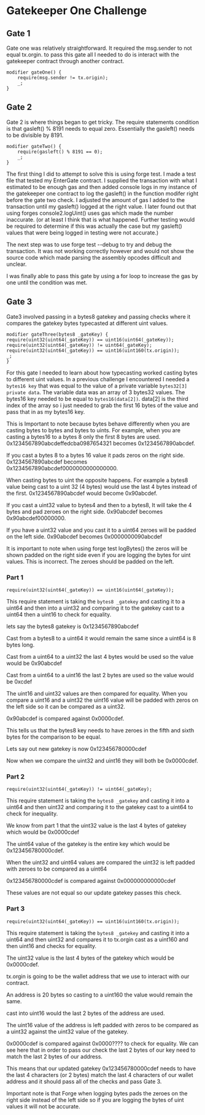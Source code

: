 # Gatekeeper One Challenge

## Gate 1

Gate one was relatively straightforward.  It required the msg.sender to not equal tx.orgin. to pass this gate all I needed to do is interact with the gatekeeper contract through another contract. 

``` solidity 
modifier gateOne() { 
	require(msg.sender != tx.origin); 
	_; 
}
```

## Gate 2
Gate 2 is where things began to get tricky. The require statements condition is that gasleft() % 8191 needs to equal zero. Essentially the gasleft() needs to be divisible by 8191. 

```
modifier gateTwo() { 
	require(gasleft() % 8191 == 0); 
	_; 
}
```

The first thing I did to attempt to solve this is using forge test. I made a test file that tested my EnterGate contract. I supplied the transaction with what I estimated to be enough gas and then added console logs in my instance of the gatekeeper one contract to log the gasleft() in the function modifer right before the gate two check. I adjusted the amount of gas I added to the transaction until my gasleft() logged at the right value. I later found out that using forges console2.logUint() uses gas which made the number inaccurate. (or at least I think that is what happened. Further testing would be required to determine if this was actually the case but my gasleft() values that were being logged in testing were not accurate.)

The next step was to use forge test --debug to try and debug the transaction. It was not working correctly however and would not show the source code which made parsing the assembly opcodes difficult and unclear. 

I was finally able to pass this gate by using a for loop to increase the gas by one until the condition was met. 

## Gate 3 

Gate3 involved passing in a bytes8 gatekey and passing checks where it compares the gatekey bytes typecasted at different uint values.

```
modifier gateThree(bytes8 _gateKey) { 
require(uint32(uint64(_gateKey)) == uint16(uint64(_gateKey));        require(uint32(uint64(_gateKey)) != uint64(_gateKey); require(uint32(uint64(_gateKey)) == uint16(uint160(tx.origin)); 
_;
}
```

For this gate I needed to learn about how typecasting worked casting bytes to different uint values. In a previous challenge I encountered I needed a `bytes16 key` that was equal to the value of a private variable `bytes32[3] private data`. The variable data was an array of 3 bytes32 values. The bytes16 key needed to be equal to `bytes16(data[2])`. data\[2] is the third index of the array so i just needed to grab the first 16 bytes of the value and pass that in as my bytes16 key. 

This is Important to note because bytes behave differently when you are casting bytes to bytes and bytes to uints. For example, when you are casting a bytes16 to a bytes 8 only the first 8 bytes are used. 0x1234567890abcdeffedcba0987654321 becomes 0x1234567890abcdef.

If you cast a bytes 8 to a bytes 16 value it pads zeros on the right side. 0x1234567890abcdef becomes 0x1234567890abcdef0000000000000000. 

When casting bytes to uint the opposite happens. For example a bytes8 value being cast to a uint 32 (4 bytes) would use the last 4 bytes instead of the first. 0x1234567890abcdef would become 0x90abcdef. 

If you cast a uint32 value to bytes4 and then to a bytes8, It will take the 4 bytes and pad zeroes on the right side.  0x90abcdef becomes 0x90abcdef00000000. 

If you have a uint32 value and you cast it to a uint64 zeroes will be padded on the left side.
0x90abcdef becomes 0x0000000090abcdef

It is important to note when using forge test logBytes() the zeros will be shown padded on the right side even if you are logging the bytes for uint values. This is incorrect. The zeroes should be padded on the left.

### Part 1

```
require(uint32(uint64(_gateKey)) == uint16(uint64(_gateKey));
```

This require statement is taking the `bytes8 _gatekey` and casting it to a uint64 and then into a uint32 and comparing it to the gatekey cast to a uint64 then a uint16 to check for equality.

lets say the bytes8 gatekey is 0x1234567890abcdef

Cast from a bytes8 to a uint64 it would remain the same since a uint64 is 8 bytes long.

Cast from a uint64 to a uint32 the last 4 bytes would be used so the value would be 0x90abcdef

Cast from a uint64 to a uint16 the last 2 bytes are used so the value would be 0xcdef

The uint16 and uint32 values are then compared for equality. When you compare a uint16 and a uint32 the uint16 value will be padded with zeros on the left side so it can be compared as a uint32.  

0x90abcdef is compared against 0x0000cdef.

This tells us that the bytes8 key needs to have zeroes in the fifth and sixth bytes for the comparison to be equal. 

Lets say out new gatekey is now 0x123456780000cdef

Now when we compare the uint32 and uint16 they will both be 0x0000cdef.

### Part 2

```
require(uint32(uint64(_gateKey)) != uint64(_gateKey);
```

This require statement is taking the `bytes8 _gatekey` and casting it into a uint64 and then uint32 and comparing it to the gatekey cast to a uint64 to check for inequality. 

We know from part 1 that the uint32 value is the last 4 bytes of gatekey which would be 0x0000cdef

The uint64 value of the gatekey is the entire key which would be  0x123456780000cdef.

When the uint32 and uint64 values are compared the uint32 is left padded with zeroes to be compared as a uint64

0x123456780000cdef is compared against 0x000000000000cdef

These values are not equal so our update gatekey passes this check.

### Part 3 

```
require(uint32(uint64(_gateKey)) == uint16(uint160(tx.origin));
```

This require statement is taking the `bytes8 _gatekey` and casting it into a uint64 and then uint32 and compares it to tx.orgin cast as a uint160 and then uint16 and checks for equality.

The uint32 value is the last 4 bytes of the gatekey which would be 0x0000cdef.

tx.orgin is going to be the wallet address that we use to interact with our contract. 

An address is 20 bytes so casting to a uint160 the value would remain the same.

cast into uint16 would the last 2 bytes of the address are used. 

The uint16 value of the address is left padded with zeros to be compared as a uint32 against the uint32 value of the gatekey. 

0x0000cdef is compared against 0x0000???? to check for equality.  We can see here that in order to pass our check the last 2 bytes of our key need to match the last 2 bytes of our address. 

This means that our updated gatekey  0x123456780000cdef needs to have the last 4 characters (or 2 bytes) match the last 4 characters of our wallet address and it should pass all of the checks and pass Gate 3.

Important note is that Forge when logging bytes pads the zeroes on the right side instead of the left side so if you are logging the bytes of uint values it will not be accurate.
